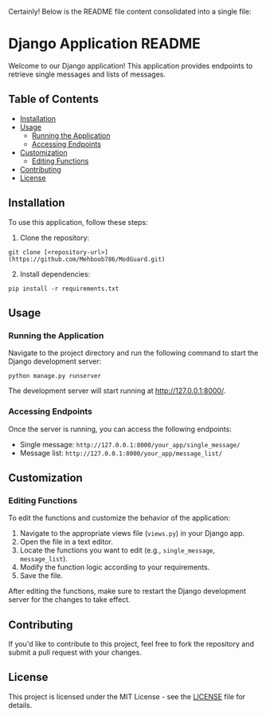 Certainly! Below is the README file content consolidated into a single file:


# Django Application README

Welcome to our Django application! This application provides endpoints to retrieve single messages and lists of messages.

## Table of Contents

- [Installation](#installation)
- [Usage](#usage)
  - [Running the Application](#running-the-application)
  - [Accessing Endpoints](#accessing-endpoints)
- [Customization](#customization)
  - [Editing Functions](#editing-functions)
- [Contributing](#contributing)
- [License](#license)

## Installation

To use this application, follow these steps:

1. Clone the repository:

```
git clone [<repository-url>](https://github.com/Mehboob786/ModGuard.git)
```

2. Install dependencies:

```
pip install -r requirements.txt
```

## Usage

### Running the Application

Navigate to the project directory and run the following command to start the Django development server:

```
python manage.py runserver
```

The development server will start running at http://127.0.0.1:8000/.

### Accessing Endpoints

Once the server is running, you can access the following endpoints:

- Single message: `http://127.0.0.1:8000/your_app/single_message/`
- Message list: `http://127.0.0.1:8000/your_app/message_list/`

## Customization

### Editing Functions

To edit the functions and customize the behavior of the application:

1. Navigate to the appropriate views file (`views.py`) in your Django app.
2. Open the file in a text editor.
3. Locate the functions you want to edit (e.g., `single_message`, `message_list`).
4. Modify the function logic according to your requirements.
5. Save the file.

After editing the functions, make sure to restart the Django development server for the changes to take effect.

## Contributing

If you'd like to contribute to this project, feel free to fork the repository and submit a pull request with your changes.

## License

This project is licensed under the MIT License - see the [LICENSE](LICENSE) file for details.
```
